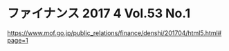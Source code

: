 # ファイナンス 2017 4 Vol.53 No.1
https://www.mof.go.jp/public_relations/finance/denshi/201704/html5.html#page=1
